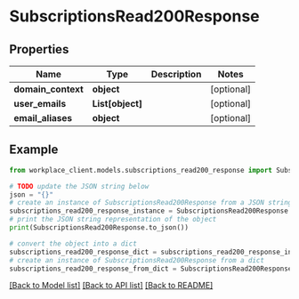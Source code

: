 # SubscriptionsRead200Response


## Properties

Name | Type | Description | Notes
------------ | ------------- | ------------- | -------------
**domain_context** | **object** |  | [optional] 
**user_emails** | **List[object]** |  | [optional] 
**email_aliases** | **object** |  | [optional] 

## Example

```python
from workplace_client.models.subscriptions_read200_response import SubscriptionsRead200Response

# TODO update the JSON string below
json = "{}"
# create an instance of SubscriptionsRead200Response from a JSON string
subscriptions_read200_response_instance = SubscriptionsRead200Response.from_json(json)
# print the JSON string representation of the object
print(SubscriptionsRead200Response.to_json())

# convert the object into a dict
subscriptions_read200_response_dict = subscriptions_read200_response_instance.to_dict()
# create an instance of SubscriptionsRead200Response from a dict
subscriptions_read200_response_from_dict = SubscriptionsRead200Response.from_dict(subscriptions_read200_response_dict)
```
[[Back to Model list]](../README.md#documentation-for-models) [[Back to API list]](../README.md#documentation-for-api-endpoints) [[Back to README]](../README.md)


